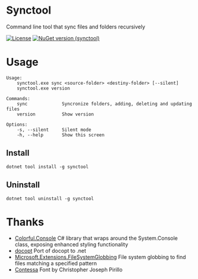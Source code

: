 # Synctool
Command line tool that sync files and folders recursively

[![License](http://img.shields.io/:license-mit-blue.svg)](http://gep13.mit-license.org) [![NuGet version (synctool)](https://img.shields.io/nuget/v/synctool.svg?style=flat-square)](https://www.nuget.org/packages/synctool/)

# Usage

```
Usage:
    synctool.exe sync <source-folder> <destiny-folder> [--silent]
    synctool.exe version

Commands:
    sync             Syncronize folders, adding, deleting and updating files
	version          Show version

Options:
    -s, --silent     Silent mode
    -h, --help       Show this screen
```
## Install

```
dotnet tool install -g synctool
```

## Uninstall

```
dotnet tool uninstall -g synctool
```

# Thanks

- [Colorful.Console](https://github.com/tomakita/Colorful.Console) C# library that wraps around the System.Console class, exposing enhanced styling functionality
- [docopt](https://github.com/docopt/docopt.net) Port of docopt to .net 
- [Microsoft.Extensions.FileSystemGlobbing](https://www.nuget.org/packages/Microsoft.Extensions.FileSystemGlobbing/) File system globbing to find files matching a specified pattern
- [Contessa](http://www.textfiles.com/art/contessa.flf) Font by Christopher Joseph Pirillo